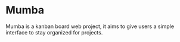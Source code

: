 # Mumba

Mumba is a kanban board web project, it aims to give users a simple interface to stay organized for projects.